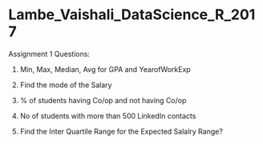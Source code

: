 # Lambe_Vaishali_DataScience_R_2017
Assignment 1 Questions:

1) Min, Max, Median, Avg for GPA and YearofWorkExp

2) Find the mode of the Salary

3) % of students having Co/op and not having Co/op

4) No of students with more than 500 LinkedIn contacts

5) Find the Inter Quartile Range for the Expected Salalry Range?
